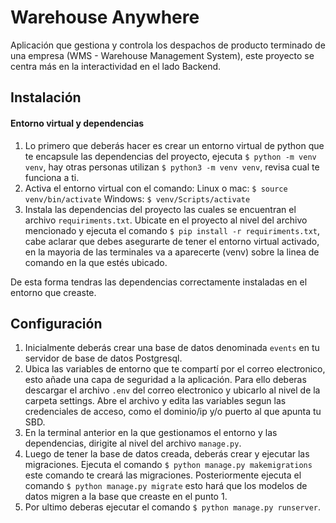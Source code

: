 # Warehouse Anywhere
Aplicación que gestiona y controla los despachos de producto terminado de una empresa (WMS - Warehouse Management System), este proyecto se centra más en la interactividad en el lado Backend.

## Instalación
#### Entorno virtual y dependencias
1. Lo primero que deberás hacer es crear un entorno virtual de python que te encapsule las dependencias del proyecto, ejecuta `$ python -m venv venv`, hay otras personas utilizan `$ python3 -m venv venv`, revisa cual te funciona a ti.
2. Activa el entorno virtual con el comando:
  Linux o mac: `$ source venv/bin/activate`
  Windows: `$ venv/Scripts/activate`
3. Instala las dependencias del proyecto las cuales se encuentran el archivo `requiriments.txt`. Ubicate en el proyecto al nivel del archivo mencionado y ejecuta el comando `$ pip install -r requiriments.txt`, cabe aclarar que debes asegurarte de tener el entorno virtual activado, en la mayoria de las terminales va a aparecerte (venv) sobre la linea de comando en la que estés ubicado.

De esta forma tendras las dependencias correctamente instaladas en el entorno que creaste.

## Configuración
1. Inicialmente deberás crear una base de datos denominada `events` en tu servidor de base de datos Postgresql.
2. Ubica las variables de entorno que te compartí por el correo electronico, esto añade una capa de seguridad a la aplicación. Para ello deberas descargar el archivo `.env` del correo electronico y ubicarlo al nivel de la carpeta settings. Abre el archivo y edita las variables segun las credenciales de acceso, como el dominio/ip y/o puerto al que apunta tu SBD.
3. En la terminal anterior en la que gestionamos el entorno y las dependencias, dirigite al nivel del archivo `manage.py`.
4. Luego de tener la base de datos creada, deberás crear y ejecutar las migraciones. Ejecuta el comando `$ python manage.py makemigrations` este comando te creará las migraciones. Posteriormente ejecuta el comando `$ python manage.py migrate` esto hará que los modelos de datos migren a la base que creaste en el punto 1. 
5. Por ultimo deberas ejecutar el comando `$ python manage.py runserver`.

